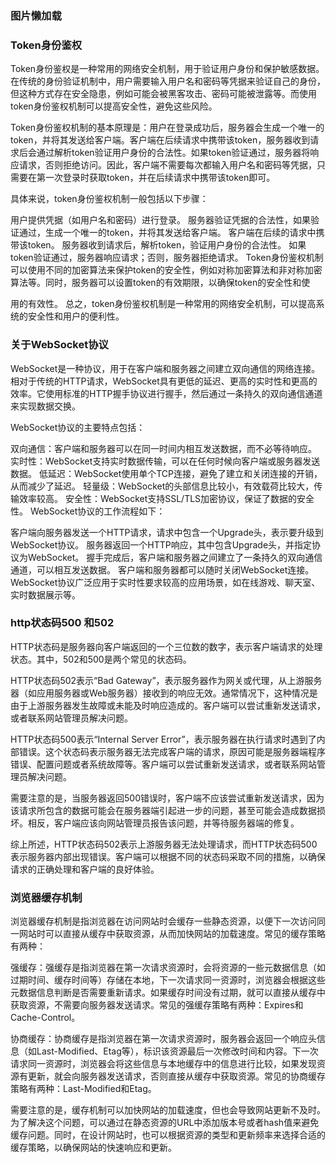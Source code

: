 
### 图片懒加载

### Token身份鉴权

Token身份鉴权是一种常用的网络安全机制，用于验证用户身份和保护敏感数据。在传统的身份验证机制中，用户需要输入用户名和密码等凭据来验证自己的身份，但这种方式存在安全隐患，例如可能会被黑客攻击、密码可能被泄露等。而使用token身份鉴权机制可以提高安全性，避免这些风险。

Token身份鉴权机制的基本原理是：用户在登录成功后，服务器会生成一个唯一的token，并将其发送给客户端。客户端在后续请求中携带该token，服务器收到请求后会通过解析token验证用户身份的合法性。如果token验证通过，服务器将响应请求，否则拒绝访问。因此，客户端不需要每次都输入用户名和密码等凭据，只需要在第一次登录时获取token，并在后续请求中携带该token即可。

具体来说，token身份鉴权机制一般包括以下步骤：

用户提供凭据（如用户名和密码）进行登录。
服务器验证凭据的合法性，如果验证通过，生成一个唯一的token，并将其发送给客户端。
客户端在后续的请求中携带该token。
服务器收到请求后，解析token，验证用户身份的合法性。
如果token验证通过，服务器响应请求；否则，服务器拒绝请求。
Token身份鉴权机制可以使用不同的加密算法来保护token的安全性，例如对称加密算法和非对称加密算法等。同时，服务器可以设置token的有效期限，以确保token的安全性和使

用的有效性。
总之，token身份鉴权机制是一种常用的网络安全机制，可以提高系统的安全性和用户的便利性。
### 关于WebSocket协议

WebSocket是一种协议，用于在客户端和服务器之间建立双向通信的网络连接。相对于传统的HTTP请求，WebSocket具有更低的延迟、更高的实时性和更高的效率。它使用标准的HTTP握手协议进行握手，然后通过一条持久的双向通信通道来实现数据交换。

WebSocket协议的主要特点包括：

双向通信：客户端和服务器可以在同一时间内相互发送数据，而不必等待响应。
实时性：WebSocket支持实时数据传输，可以在任何时候向客户端或服务器发送数据。
低延迟：WebSocket使用单个TCP连接，避免了建立和关闭连接的开销，从而减少了延迟。
轻量级：WebSocket的头部信息比较小，有效载荷比较大，传输效率较高。
安全性：WebSocket支持SSL/TLS加密协议，保证了数据的安全性。
WebSocket协议的工作流程如下：

客户端向服务器发送一个HTTP请求，请求中包含一个Upgrade头，表示要升级到WebSocket协议。
服务器返回一个HTTP响应，其中包含Upgrade头，并指定协议为WebSocket。
握手完成后，客户端和服务器之间建立了一条持久的双向通信通道，可以相互发送数据。
客户端和服务器都可以随时关闭WebSocket连接。
WebSocket协议广泛应用于实时性要求较高的应用场景，如在线游戏、聊天室、实时数据展示等。

### http状态码500 和502

HTTP状态码是服务器向客户端返回的一个三位数的数字，表示客户端请求的处理状态。其中，502和500是两个常见的状态码。

HTTP状态码502表示“Bad Gateway”，表示服务器作为网关或代理，从上游服务器（如应用服务器或Web服务器）接收到的响应无效。通常情况下，这种情况是由于上游服务器发生故障或未能及时响应造成的。客户端可以尝试重新发送请求，或者联系网站管理员解决问题。

HTTP状态码500表示“Internal Server Error”，表示服务器在执行请求时遇到了内部错误。这个状态码表示服务器无法完成客户端的请求，原因可能是服务器端程序错误、配置问题或者系统故障等。客户端可以尝试重新发送请求，或者联系网站管理员解决问题。

需要注意的是，当服务器返回500错误时，客户端不应该尝试重新发送请求，因为该请求所包含的数据可能会在服务器端引起进一步的问题，甚至可能会造成数据损坏。相反，客户端应该向网站管理员报告该问题，并等待服务器端的修复。

综上所述，HTTP状态码502表示上游服务器无法处理请求，而HTTP状态码500表示服务器内部出现错误。客户端可以根据不同的状态码采取不同的措施，以确保请求的正确处理和客户端的良好体验。


### 浏览器缓存机制

浏览器缓存机制是指浏览器在访问网站时会缓存一些静态资源，以便下一次访问同一网站时可以直接从缓存中获取资源，从而加快网站的加载速度。常见的缓存策略有两种：

强缓存：强缓存是指浏览器在第一次请求资源时，会将资源的一些元数据信息（如过期时间、缓存时间等）存储在本地，下一次请求同一资源时，浏览器会根据这些元数据信息判断是否需要重新请求。如果缓存时间没有过期，就可以直接从缓存中获取资源，不需要向服务器发送请求。常见的强缓存策略有两种：Expires和Cache-Control。

协商缓存：协商缓存是指浏览器在第一次请求资源时，服务器会返回一个响应头信息（如Last-Modified、Etag等），标识该资源最后一次修改时间和内容。下一次请求同一资源时，浏览器会将这些信息与本地缓存中的信息进行比较，如果发现资源有更新，就会向服务器发送请求，否则直接从缓存中获取资源。常见的协商缓存策略有两种：Last-Modified和Etag。

需要注意的是，缓存机制可以加快网站的加载速度，但也会导致网站更新不及时。为了解决这个问题，可以通过在静态资源的URL中添加版本号或者hash值来避免缓存问题。同时，在设计网站时，也可以根据资源的类型和更新频率来选择合适的缓存策略，以确保网站的快速响应和更新。
